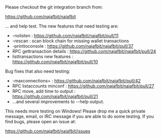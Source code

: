 Please checkout the git integration branch from:

https://github.com/najafbit/najafbit

... and help test.  The new features that need testing are:

* -nolisten : https://github.com/najafbit/najafbit/pull/11
* -rescan : scan block chain for missing wallet transactions
* -printtoconsole : https://github.com/najafbit/najafbit/pull/37
* RPC gettransaction details : https://github.com/najafbit/najafbit/pull/24
* listtransactions new features : https://github.com/najafbit/najafbit/pull/10

Bug fixes that also need testing:

* -maxconnections= : https://github.com/najafbit/najafbit/pull/42
* RPC listaccounts minconf : https://github.com/najafbit/najafbit/pull/27
* RPC move, add time to output : https://github.com/najafbit/najafbit/pull/21
* ...and several improvements to --help output.

This needs more testing on Windows!  Please drop me a quick private message, email, or IRC message if you are able to do some testing.  If you find bugs, please open an issue at:

https://github.com/najafbit/najafbit/issues
